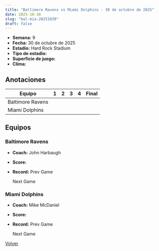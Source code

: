 ```yaml
---
title: "Baltimore Ravens vs Miami Dolphins - 30 de octubre de 2025"
date: 2025-10-30
slug: "bal-mia-20251030"
draft: false
---
```


- **Semana:** 9
- **Fecha:** 30 de octubre de 2025
- **Estadio:** Hard Rock Stadium
- **Tipo de estadio:** 
- **Superficie de juego:** 
- **Clima:** 





## Anotaciones
| Equipo | 1 | 2 | 3 | 4 | Final |
|--------|---|---|---|---|-------|
| Baltimore Ravens  |   |   |   |    |  |
| Miami Dolphins  |   |   |   |    |  |


## Equipos


### Baltimore Ravens
* **Coach:** John Harbaugh
* **Score:** 
* **Record:** Prev Game
  
  
  Next Game

### Miami Dolphins
* **Coach:** Mike McDaniel
* **Score:** 
* **Record:** Prev Game
  
  
  Next Game


[Volver](/historia/2025)

